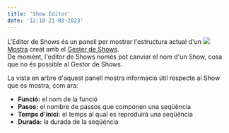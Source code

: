 ```yaml
---
title: 'Show Editor'
date: '12:10 21-08-2023'
---
```


L'Editor de Shows és un panell per mostrar l'estructura actual d'un ![](/basics/show.png) [Mostra](/basics/glossary-and-concepts#show) creat amb el [Gester de Shows](/show-manager).  
De moment, l'editor de Shows només pot canviar el nom d'un Show, cosa que no és possible al Gestor de Shows.

La vista en arbre d'aquest panell mostra informació útil respecte al Show que es mostra, com ara:

* **Funció:** el nom de la funció
* **Pasos:** el nombre de passos que componen una seqüència [](/basics/glossary-and-concepts#sequence)
* **Temps d'inici:** el temps al qual es reproduirà una seqüència
* **Durada:** la durada de la seqüència
